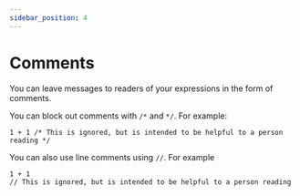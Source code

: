 ```yaml
---
sidebar_position: 4
---
```


# Comments

You can leave messages to readers of your expressions in the form of comments. 

You can block out comments with ``` /* ``` and ``` */ ```.  For example:

```
1 + 1 /* This is ignored, but is intended to be helpful to a person reading */
```
You can also use line comments using ``` // ```. For example

```
1 + 1 
// This is ignored, but is intended to be helpful to a person reading
```
